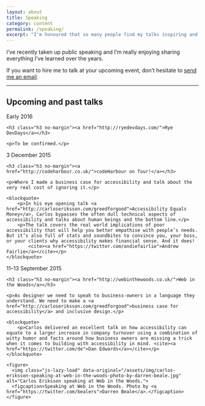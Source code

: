 ```yaml
---
layout: about
title: Speaking
category: content
permalink: /speaking/
excerpt: "I'm honoured that so many people find my talks inspiring and eye-opening."
---
```

I&rsquo;ve recently taken up public speaking and I&rsquo;m really enjoying sharing everything I&rsquo;ve learned over the years.

<p>If you want to hire me to talk at your upcoming event, don’t hesitate to <a href="mailto:carloserikssonconsultancy@gmail.com" class="link--tertiary">send me an email</a>.</p>

<!-- <p>Are you a conference organiser? Do you have an event in need of a speaker? I am, me speak good. <a href="/explaining/">Learn more</a> about all what I have to offer.</p> -->

<hr>

<h2 class="visuallyhidden">Upcoming and past talks</h2>

<div class="summary">
	<time datetime="2016" class="timestamp timestamp--listing">Early 2016</time>

	<h3 class="h3 no-margin"><a href="http://ryedevdays.com/">Rye DevDays</a></h3>

	<p>To be confirmed.</p>

</div>

<div class="summary">
	<time datetime="2015-12-03 19:00:00 GMT" class="timestamp timestamp--listing">3 December 2015</time>

	<h3 class="h3 no-margin"><a href="http://codeharbour.co.uk/">codeHarbour on Tour!</a></h3>

	<p>Where I made a business case for accessibility and talk about the very real cost of ignoring it.</p>

	<blockquote>
		<p>In his eye opening talk <a href="http://carloseriksson.com/greedforgood">Accessibility Equals Money</a>, Carlos bypasses the often dull technical aspects of accessibility and talks about human beings and the bottom line.</p>
		<p>The talk covers the real world implications of poor accessibility that will help you better empathise with people’s needs. But it’s also full of stats and soundbites to convince you, your boss, or your clients why accessibility makes financial sense. And it does!
			<cite><a href="https://twitter.com/andiefairlie">Andrew Fairlie</a></cite></p>
	</blockquote>

</div>



<div class="summary">
	<time datetime="2015-09-11/2015-09-13" class="timestamp timestamp--listing">11&ndash;13 September 2015</time>

	<h3 class="h3 no-margin"><a href="http://webinthewoods.co.uk/">Web in the Woods</a></h3>

	<p>As designer we need to speak to business-owners in a language they understand. We need to make a <a href="http://carloseriksson.com/greedforgood">business case for accessibility</a> and inclusive design.</p>

	<blockquote>
		<p>Carlos delivered an excellent talk on how accessibility can equate to a larger increase in company turnover using a combination of witty humor and facts around how business owners are missing a trick when it comes to building with accessibility in mind. <cite><a href="https://twitter.com/de">Dan Edwards</a></cite></p>
	</blockquote>

	<figure>
	  <img class="js-lazy-load" data-original="/assets/img/carlos-eriksson-speaking-at-web-in-the-woods-photo-by-darren-beale.jpg" alt="Carlos Eriksson speaking at Web in the Woods.">
	  <figcaption>Speaking at Web in the Woods. Photo by <a href="https://twitter.com/bealers">Darren Beale</a>.</figcaption>
	</figure>
</div>

[codeharbour]: http://codeharbour.co.uk/
[webinthewoods]: http://webinthewoods.co.uk/
[slides]: http://carloseriksson.com/greedforgood
[dan]: https://twitter.com/de